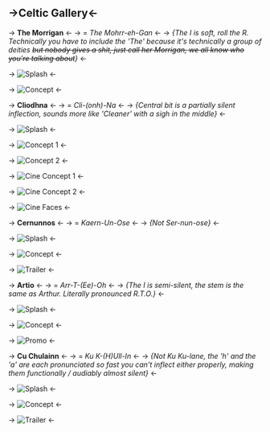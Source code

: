 ## ->Celtic Gallery<-

 -> **The Morrigan** <-
 -> = *The Mohrr-eh-Gan* <-
 -> *{The I is soft, roll the R. Technically you have to include the 'The' because it's technically a group of deities ~~but nobody gives a shit, just call her Morrigan, we all know who you're talking about~~}* <-

 -> ![Splash](https://files.catbox.moe/zx0hn3.jpg) <-

 -> ![Concept](https://files.catbox.moe/oa3e2r.jpg) <-

 -> **Cliodhna** <-
 -> = *Cli-(onh)-Na* <-
 -> *{Central bit is a partially silent inflection, sounds more like 'Cleaner' with a sigh in the middle}* <-

 -> ![Splash](https://files.catbox.moe/y15cj6.jpg) <-

 -> ![Concept 1](https://files.catbox.moe/zz7klx.jpg) <-

 -> ![Concept 2](https://files.catbox.moe/dvxshe.jpg) <-

 -> ![Cine Concept 1](https://files.catbox.moe/x0aixh.jpg) <-

 -> ![Cine Concept 2](https://files.catbox.moe/y2c3i2.jpg) <-

 -> ![Cine Faces](https://files.catbox.moe/ja44nw.jpg) <-

 -> **Cernunnos** <-
 -> = *Kaern-Un-Ose* <-
 -> *{Not Ser-nun-ose}* <-

 -> ![Splash](https://files.catbox.moe/qlatpm.jpg) <-

 -> ![Concept](https://files.catbox.moe/dmbhgi.jpg) <-

 -> ![Trailer](https://files.catbox.moe/qobj54.jpg) <-

 -> **Artio** <-
 -> = *Arr-T-(Ee)-Oh* <-
 -> *{The I is semi-silent, the stem is the same as Arthur. Literally pronounced R.T.O.}* <-

 -> ![Splash](https://files.catbox.moe/vz8rnu.jpg) <-

 -> ![Concept](https://files.catbox.moe/qoyt0r.jpg) <-

 -> ![Promo](https://files.catbox.moe/nfg62a.jpg) <-

 -> **Cu Chulainn** <-
 -> = *Ku K-(H)Ull-In* <-
 -> *{Not Ku Ku-lane, the 'h' and the 'a' are each pronunciated so fast you can't inflect either properly, making them functionally / audiably almost silent}* <-

 -> ![Splash](https://files.catbox.moe/0vd2jn.jpg) <-

 -> ![Concept](https://files.catbox.moe/wd8tct.jpg) <-

 -> ![Trailer](https://files.catbox.moe/9z6g2e.jpg) <-
